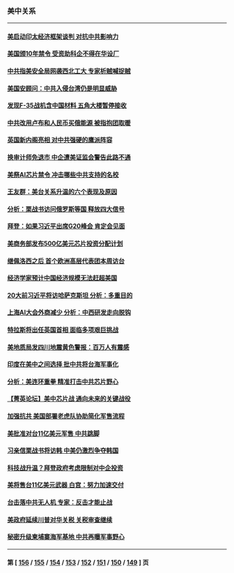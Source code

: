 ### 美中关系
---
#### [美启动印太经济框架谈判 对抗中共影响力](../../pages/nf1412576/n13819753.md) 
#### [美国颁10年禁令 受资助科企不得在华设厂](../../pages/nf1412576/n13819710.md) 
#### [中共指美安全局网袭西北工大 专家析贼喊捉贼](../../pages/nf1412576/n13819395.md) 
#### [美国安顾问：中共入侵台湾仍是明显威胁](../../pages/nf1412576/n13819553.md) 
#### [发现F-35战机含中国材料 五角大楼暂停接收](../../pages/nf1412576/n13819533.md) 
#### [中共改用卢布和人民币买俄能源 被指抱团取暖](../../pages/nf1412576/n13819425.md) 
#### [英国新内阁亮相 对中共强硬的鹰派阵容](../../pages/nf1412576/n13819202.md) 
#### [换审计师免退市 中企遭美证监会警告此路不通](../../pages/nf1412576/n13818792.md) 
#### [美祭AI芯片禁令 冲击哪些中共支持的名校](../../pages/nf1412576/n13818784.md) 
#### [王友群：美台关系升温的六个表现及原因](../../pages/nf1412576/n13818842.md) 
#### [分析：栗战书访问俄罗斯等国 释放四大信号](../../pages/nf1412576/n13818785.md) 
#### [拜登：如果习近平出席G20峰会 肯定会见面](../../pages/nf1412576/n13818775.md) 
#### [美商务部发布500亿美元芯片投资分配计划](../../pages/nf1412576/n13818517.md) 
#### [继佩洛西之后 首个欧洲高层代表团本周访台](../../pages/nf1412576/n13818598.md) 
#### [经济学家预计中国经济规模无法赶超美国](../../pages/nf1412576/n13817987.md) 
#### [20大前习近平将访哈萨克斯坦 分析：多重目的](../../pages/nf1412576/n13817976.md) 
#### [上海AI大会外商减少 分析：中西研发走向脱钩](../../pages/nf1412576/n13817869.md) 
#### [特拉斯将出任英国首相 面临多项艰巨挑战](../../pages/nf1412576/n13817670.md) 
#### [美地质局发四川地震黄色警报：百万人有震感](../../pages/nf1412576/n13817610.md) 
#### [印度在美中之间选择 批中共将台海军事化](../../pages/nf1412576/n13817426.md) 
#### [分析：美连环重拳 精准打击中共芯片野心](../../pages/nf1412576/n13817007.md) 
#### [【菁英论坛】美中芯片战 通向未来的关键战役](../../pages/nf1412576/n13817010.md) 
#### [加强抗共 美国部署老虎队协助简化军售流程](../../pages/nf1412576/n13816978.md) 
#### [美批准对台11亿美元军售 中共跳脚](../../pages/nf1412576/n13816926.md) 
#### [习亲信栗战书将访韩 中美仍激烈争夺韩国](../../pages/nf1412576/n13816954.md) 
#### [科技战升温？拜登政府考虑限制对中企投资](../../pages/nf1412576/n13816661.md) 
#### [美将售台11亿美元武器 白宫：努力加速交付](../../pages/nf1412576/n13816609.md) 
#### [台击落中共无人机 专家：反击才能止战](../../pages/nf1412576/n13816357.md) 
#### [美政府延续川普对华关税 关税审查继续](../../pages/nf1412576/n13816548.md) 
#### [秘密升级柬埔寨海军基地 中共再曝军事野心](../../pages/nf1412576/n13816464.md) 

---
#### 第 [ [156](./156.md) / [155](./155.md) / [154](./154.md) / [153](./153.md) / [152](./152.md) / [151](./151.md) / [150](./150.md) / [149](./149.md) ] 页
